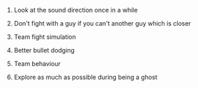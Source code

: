 1. Look at the sound direction once in a while

2. Don't fight with a guy if you can't another guy which is closer
3. Team fight simulation
4. Better bullet dodging
5. Team behaviour
6. Explore as much as possible during being a ghost